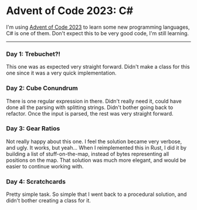 ﻿# Advent of Code 2023: C#

I'm using [Advent of Code 2023](https://adventofcode.com/2023) to learn some new
programming languages, C# is one of them. Don't expect this to be very good code,
I'm still learning.

---

### Day 1: Trebuchet?!
This one was as expected very straight forward. Didn't make a class for this one
since it was a very quick implementation.  

### Day 2: Cube Conundrum
There is one regular expression in there. Didn't really need it, could have done all
the parsing with splitting strings. Didn't bother going back to refactor.
Once the input is parsed, the rest was very straight forward.

### Day 3: Gear Ratios
Not really happy about this one. I feel the solution became very verbose, and ugly.
It works, but yeah... When I reimplemented this in Rust, I did it by building
a list of stuff-on-the-map, instead of bytes representing all positions on the map.
That solution was much more elegant, and would be easier to continue working with.

### Day 4: Scratchcards
Pretty simple task. So simple that I went back to a procedural solution,
and didn't bother creating a class for it.
